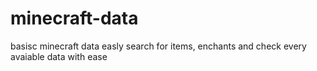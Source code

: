 # minecraft-data

basisc minecraft data
easly search for items, enchants and check every avaiable data with ease
